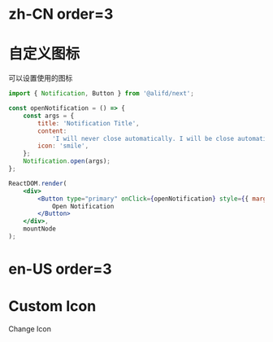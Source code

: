 # zh-CN order=3

# 自定义图标

可以设置使用的图标

```jsx
import { Notification, Button } from '@alifd/next';

const openNotification = () => {
    const args = {
        title: 'Notification Title',
        content:
            'I will never close automatically. I will be close automatically. I will never close automatically.',
        icon: 'smile',
    };
    Notification.open(args);
};

ReactDOM.render(
    <div>
        <Button type="primary" onClick={openNotification} style={{ marginLeft: 20 }}>
            Open Notification
        </Button>
    </div>,
    mountNode
);
```

# en-US order=3

# Custom Icon

Change Icon
